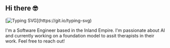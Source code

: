 ## Hi there 🤓

<!--
**christophermayfield/christophermayfield** is a ✨ _special_ ✨ repository because its `README.md` (this file) appears on your GitHub profile.

Here are some ideas to get you started:

- 🔭 I’m currently working on ...
- 🌱 I’m currently learning ...
- 👯 I’m looking to collaborate on ...
- 🤔 I’m looking for help with ...
- 💬 Ask me about ...
- 📫 How to reach me: ...
- 😄 Pronouns: ...
- ⚡ Fun fact: ...
-->

[![Typing SVG](https://readme-typing-svg.demolab.com?font=Fira+Code&pause=1000&width=435&lines=+I'm+Chris+Mayfield!+Welcome!)](https://git.io/typing-svg)


I'm a Software Engineer based in the Inland Empire. I'm passionate about AI and currently working on a foundation model to assit therapists in their work.
Feel free to reach out! 
